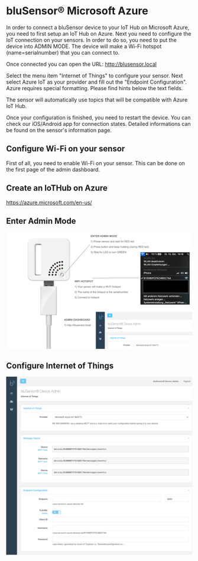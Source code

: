 # bluSensor® Microsoft Azure

In order to connect a bluSensor device to your IoT Hub on Microsoft Azure, you need to first setup an IoT Hub on Azure. Next you need to configure the IoT connection on your sensors. In order to do so, you need to put the device into ADMIN MODE. The device will make a Wi-Fi hotspot (name=serialnumber) that you can connect to. 

Once connected you can open the URL: http://blusensor.local

Select the menu item "Internet of Things" to configure your sensor. Next select Azure IoT as your provider and fill out the "Endpoint Configuration". Azure requires special formatting. Please find hints below the text fields.

The sensor will automatically use topics that will be compatible with Azure IoT Hub. 

Once your configuration is finished, you need to restart the device. You can check our iOS/Android app for connection states. Detailed informations can be found on the sensor's information page.

## Configure Wi-Fi on your sensor
First of all, you need to enable Wi-Fi on your sensor. This can be done on the first page of the admin dashboard.

## Create an IoTHub on Azure

https://azure.microsoft.com/en-us/

## Enter Admin Mode 

<img src="blusensor_aiq_admin.png" width="800">

## Configure Internet of Things

<img src="blusensor_aiq_admin_dasbhoard.png" width="800">

